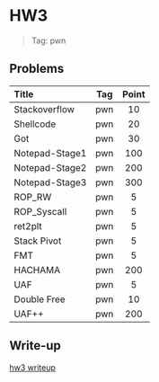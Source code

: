 # HW3

> Tag: pwn

## Problems

| Title          | Tag | Point |
|:-------------- |:---:|:-----:|
| Stackoverflow  | pwn |  10   |
| Shellcode      | pwn |  20   |
| Got            | pwn |  30   |
| Notepad-Stage1 | pwn |  100  |
| Notepad-Stage2 | pwn |  200  |
| Notepad-Stage3 | pwn |  300  |
| ROP_RW         | pwn |   5   |
| ROP_Syscall    | pwn |   5   |
| ret2plt        | pwn |   5   |
| Stack Pivot    | pwn |   5   |
| FMT            | pwn |   5   |
| HACHAMA        | pwn |  200  |
| UAF            | pwn |   5   |
| Double Free    | pwn |  10   |
| UAF++          | pwn |  200  |

## Write-up

[hw3 writeup](./writeup.md)
